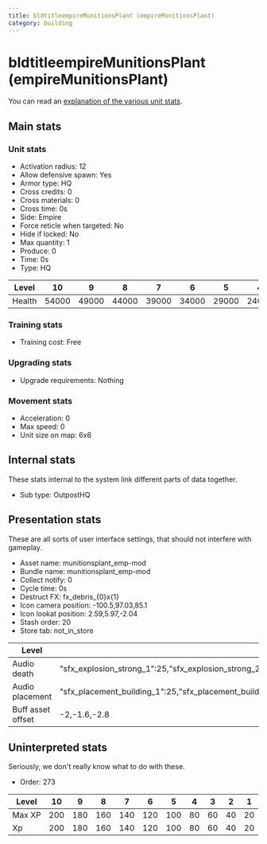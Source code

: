 ```yaml
---
title: bldtitleempireMunitionsPlant (empireMunitionsPlant)
category: building
---
```


# bldtitleempireMunitionsPlant (empireMunitionsPlant)

You can read an [explanation  of the various unit stats](unitexplained.md).

## Main stats

### Unit stats

  * Activation radius: 12
  * Allow defensive spawn: Yes
  * Armor type: HQ
  * Cross credits: 0
  * Cross materials: 0
  * Cross time: 0s
  * Side: Empire
  * Force reticle when targeted: No
  * Hide if locked: No
  * Max quantity: 1
  * Produce: 0
  * Time: 0s
  * Type: HQ

|Level |10   |9    |8    |7    |6    |5    |4    |3    |2    |1    |
|------|-----|-----|-----|-----|-----|-----|-----|-----|-----|-----|
|Health|54000|49000|44000|39000|34000|29000|24000|18000|15000|10000|


### Training stats

  * Training cost: Free

### Upgrading stats

  * Upgrade requirements: Nothing

### Movement stats

  * Acceleration: 0
  * Max speed: 0
  * Unit size on map: 6x6

## Internal stats

These stats internal to the system link different parts of data together.

  * Sub type: OutpostHQ

## Presentation stats

These are all sorts of user interface settings, that should not interfere with gameplay.

  * Asset name: munitionsplant_emp-mod
  * Bundle name: munitionsplant_emp-mod
  * Collect notify: 0
  * Cycle time: 0s
  * Destruct FX: fx_debris_{0}x{1}
  * Icon camera position: -100.5,97.03,85.1
  * Icon lookat position: 2.59,5.97,-2.04
  * Stash order: 20
  * Store tab: not_in_store

|Level            |10                                                                                                                      |9                                                                                                                       |8                                                                                                                       |7                                                                                                                       |6                                                                                                                       |5                                                                                                                       |4                                                                                                                       |3                                                                                                                       |2                                                                                                                       |1                                                                                                                       |
|-----------------|------------------------------------------------------------------------------------------------------------------------|------------------------------------------------------------------------------------------------------------------------|------------------------------------------------------------------------------------------------------------------------|------------------------------------------------------------------------------------------------------------------------|------------------------------------------------------------------------------------------------------------------------|------------------------------------------------------------------------------------------------------------------------|------------------------------------------------------------------------------------------------------------------------|------------------------------------------------------------------------------------------------------------------------|------------------------------------------------------------------------------------------------------------------------|------------------------------------------------------------------------------------------------------------------------|
|Audio death      |"sfx_explosion_strong_1":25,"sfx_explosion_strong_2":25,"sfx_explosion_strong_3":25,"sfx_explosion_strong_4":184        |"sfx_explosion_strong_1":25,"sfx_explosion_strong_2":25,"sfx_explosion_strong_3":25,"sfx_explosion_strong_4":183        |"sfx_explosion_strong_1":25,"sfx_explosion_strong_2":25,"sfx_explosion_strong_3":25,"sfx_explosion_strong_4":182        |"sfx_explosion_strong_1":25,"sfx_explosion_strong_2":25,"sfx_explosion_strong_3":25,"sfx_explosion_strong_4":181        |"sfx_explosion_strong_1":25,"sfx_explosion_strong_2":25,"sfx_explosion_strong_3":25,"sfx_explosion_strong_4":180        |"sfx_explosion_strong_1":25,"sfx_explosion_strong_2":25,"sfx_explosion_strong_3":25,"sfx_explosion_strong_4":179        |"sfx_explosion_strong_1":25,"sfx_explosion_strong_2":25,"sfx_explosion_strong_3":25,"sfx_explosion_strong_4":178        |"sfx_explosion_strong_1":25,"sfx_explosion_strong_2":25,"sfx_explosion_strong_3":25,"sfx_explosion_strong_4":177        |"sfx_explosion_strong_1":25,"sfx_explosion_strong_2":25,"sfx_explosion_strong_3":25,"sfx_explosion_strong_4":176        |"sfx_explosion_strong_1":25,"sfx_explosion_strong_2":25,"sfx_explosion_strong_3":25,"sfx_explosion_strong_4":175        |
|Audio placement  |"sfx_placement_building_1":25,"sfx_placement_building_2":25,"sfx_placement_building_3":25,"sfx_placement_building_4":184|"sfx_placement_building_1":25,"sfx_placement_building_2":25,"sfx_placement_building_3":25,"sfx_placement_building_4":183|"sfx_placement_building_1":25,"sfx_placement_building_2":25,"sfx_placement_building_3":25,"sfx_placement_building_4":182|"sfx_placement_building_1":25,"sfx_placement_building_2":25,"sfx_placement_building_3":25,"sfx_placement_building_4":181|"sfx_placement_building_1":25,"sfx_placement_building_2":25,"sfx_placement_building_3":25,"sfx_placement_building_4":180|"sfx_placement_building_1":25,"sfx_placement_building_2":25,"sfx_placement_building_3":25,"sfx_placement_building_4":179|"sfx_placement_building_1":25,"sfx_placement_building_2":25,"sfx_placement_building_3":25,"sfx_placement_building_4":178|"sfx_placement_building_1":25,"sfx_placement_building_2":25,"sfx_placement_building_3":25,"sfx_placement_building_4":177|"sfx_placement_building_1":25,"sfx_placement_building_2":25,"sfx_placement_building_3":25,"sfx_placement_building_4":176|"sfx_placement_building_1":25,"sfx_placement_building_2":25,"sfx_placement_building_3":25,"sfx_placement_building_4":175|
|Buff asset offset|-2,-1.6,-2.8                                                                                                            |-2,-1.6,-2.8                                                                                                            |-2,-1.6,-2.8                                                                                                            |-2,-1.6,-2.8                                                                                                            |-1.6,-2.4,-1.6                                                                                                          |-1.6,-2.4,-1.6                                                                                                          |-1.6,-2.2,-1.6                                                                                                          |-1.6,-2.2,-1.6                                                                                                          |-1.6,-2.2,-1.6                                                                                                          |-1.6,-2.2,-1.6                                                                                                          |


## Uninterpreted stats

Seriously, we don't really know what to do with these.

  * Order: 273

|Level |10 |9  |8  |7  |6  |5  |4 |3 |2 |1 |
|------|---|---|---|---|---|---|--|--|--|--|
|Max XP|200|180|160|140|120|100|80|60|40|20|
|Xp    |200|180|160|140|120|100|80|60|40|20|


